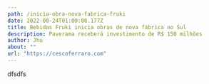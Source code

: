 ```yaml
---
path: /inicia-obra-nova-fabrica-fruki
date: 2022-08-24T01:00:08.177Z
title: Bebidas Fruki inicia obras de nova fábrica no Sul
description: Paverama receberá investimento de R$ 150 milhões
author: Jhu
about: ""
url: "https://cescoferraro.com"
---
```

d﻿fsdfs
